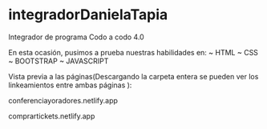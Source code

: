 # integradorDanielaTapia
Integrador de programa Codo a codo 4.0

En esta ocasión, pusimos a prueba nuestras habilidades en:
~ HTML
~ CSS
~ BOOTSTRAP
~ JAVASCRIPT

Vista previa a las páginas(Descargando la carpeta entera se pueden ver los linkeamientos entre ambas páginas ): 

conferenciayoradores.netlify.app

comprartickets.netlify.app
